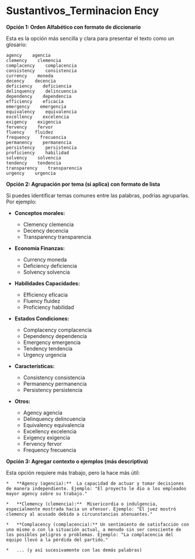 # Sustantivos_Terminacion Ency


**Opción 1: Orden Alfabético con formato de diccionario**

Esta es la opción más sencilla y clara para presentar el texto como un glosario:

```
agency    agencia
clemency    clemencia
complacency    complacencia
consistency    consistencia
currency    moneda
decency    decencia
deficiency    deficiencia
delinquency    delincuencia
dependency    dependencia
efficiency    eficacia
emergency    emergencia
equivalency    equivalencia
excellency    excelencia
exigency    exigencia
fervency    fervor
fluency    fluidez
frequency    frecuencia
permanency    permanencia
persistency    persistencia
proficiency    habilidad
solvency    solvencia
tendency    tendencia
transparency    transparencia
urgency    urgencia
```

**Opción 2: Agrupación por tema (si aplica) con formato de lista**

Si puedes identificar temas comunes entre las palabras, podrías agruparlas. Por ejemplo:

*   **Conceptos morales:**
    *   Clemency    clemencia
    *   Decency    decencia
    *   Transparency    transparencia

*   **Economía Finanzas:**
    *   Currency    moneda
    *   Deficiency    deficiencia
    *   Solvency    solvencia

*   **Habilidades Capacidades:**
    *   Efficiency    eficacia
    *   Fluency    fluidez
    *   Proficiency    habilidad

*   **Estados Condiciones:**
    *   Complacency    complacencia
    *   Dependency    dependencia
    *   Emergency    emergencia
    *   Tendency    tendencia
    *   Urgency    urgencia

*   **Características:**
    *   Consistency    consistencia
    *   Permanency    permanencia
    *   Persistency    persistencia

*   **Otros:**
    *   Agency    agencia
    *   Delinquency    delincuencia
    *   Equivalency    equivalencia
    *   Excellency    excelencia
    *   Exigency    exigencia
    *   Fervency    fervor
    *   Frequency    frecuencia

**Opción 3:  Agregar contexto o ejemplos (más descriptiva)**

Esta opción requiere más trabajo, pero la hace más útil:

```
*   **Agency (agencia):**  La capacidad de actuar y tomar decisiones de manera independiente. Ejemplo: "El proyecto le dio a los empleados mayor agency sobre su trabajo."

*   **Clemency (clemencia):**  Misericordia o indulgencia, especialmente mostrada hacia un ofensor. Ejemplo: "El juez mostró clemency al acusado debido a circunstancias atenuantes."

*   **Complacency (complacencia):** Un sentimiento de satisfacción con uno mismo o con la situación actual, a menudo sin ser consciente de los posibles peligros o problemas. Ejemplo: "La complacencia del equipo llevó a la pérdida del partido."

*   ... (y así sucesivamente con las demás palabras)
```

